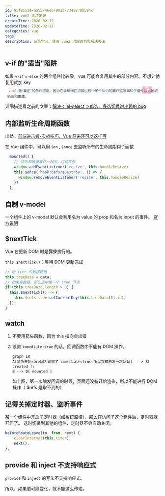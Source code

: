 ```yaml
---
id: 95f8551e-aa55-46e0-901b-7348879b594c
title: vue2 踩坑笔记
createTime: 2020-02-12
updateTime: 2020-02-12
categories: vue
tags:
description: 记录学习、使用 vue2 时踩的坑和解决办法
---
```


## v-if 的"适当"陷阱

如果 `v-if` `v-else` 的两个组件比较像，vue 可能会复用其中的部分内容。不想让他复用就加 key
![在这里插入图片描述](../post-assets/388976fd-352a-4f27-9af0-b73ef106e725.png)
详细描述看之前的文章：[解决＜ el-select ＞单选、多选切换时出现的 bug](https://blog.csdn.net/tangran0526/article/details/118513920)

## 内部监听生命周期函数

出处：[前端进击者-实战技巧，Vue 原来还可以这样写](https://juejin.im/post/5eef7799f265da02cd3b82fe)

在 Vue 组件中，可以用 `$on` , `$once` 去监听所有的生命周期钩子函数

```js
  mounted() {
  	// 监听和销毁放在一起写，可读性强
    window.addEventListener('resize', this.handleResize)
    this.$once('hook:beforeDestroy', () => {
      window.removeEventListener('resize', this.handleResize)
    })
  },
```

## 自制 v-model

一个组件上的 v-model 默认会利用名为 value 的 prop 和名为 input 的事件。
[官方说明](https://cn.vuejs.org/v2/guide/components-custom-events.html#%E8%87%AA%E5%AE%9A%E4%B9%89%E7%BB%84%E4%BB%B6%E7%9A%84-v-model)

## $nextTick

Vue 在更新 DOM 时是**异步**执行的。

`this.$nextTick()`：等待 DOM 更新完成

```js
// 给 tree 的数据赋值
this.treeData = data;
// 如果有数据，那么选中第一个 tree 节点
if (this.treeData.length > 0) {
  this.$nextTick(() => {
    this.$refs.tree.setCurrentKey(this.treeData[0].id);
  });
}
```

## watch

1.  不要用箭头函数，因为 this 指向会出错

2.  设置 `immediate:true` 的话，回调函数中不能有 DOM 操作。

    ```mermaid
    graph LR
    A[监听开始<br>因为设置了 immediate:true 所以立即触发一次回调]  --> B[ created ];
    B --> D[ mounted ]
    ```

    如上图，第一次触发回调的时候，页面还没有开始渲染，所以不能进行 DOM 操作（ $refs 是取不到的）

## 记得关掉定时器、监听事件

某一个组件中开启了定时器（如系统监控），那么在访问了这个组件后，定时器就开启了。
这时切换到其他的组件，定时器不会自动关闭。

```js
beforeRouteLeave(to, from, next) {
    clearInterval(this.timer);
    next();
},
```

## provide 和 inject 不支持响应式

`provide` 和 `inject` 的写法不支持响应式。

所以，如果值可能变化，就不能这么传递。
